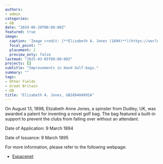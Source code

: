 ```yaml
---
authors:
- admin
categories:
- GB
date: "2024-06-20T00:00:00Z"
featured: true
image:
  caption: 'Image credit: [**Elizabeth A. Jones (1894)**](https://worldwide.espacenet.com/patent/search/family/032349488/publication/GB189404992A?q=pn%3DGB189404992A)'
  focal_point: ""
  placement: 2
  preview_only: false
lastmod: "2025-03-05T00:00:00Z"
projects: []
subtitle: "Improvements in Hand Golf-bags."
summary: ""
tags:
- Other Fields
- Great Britain
- GB
title: "Elizabeth A. Jones, GB189404992A"
---
```

On August 13, 1898, Elizabeth Anne Jones, a spinster from Dudley, UK, was awarded a patent for inventing a novel golf bag. The bag featured a built-in support to prevent the clubs from falling over without an attendant.

Date of Application: 9 March 1894

Date of Issuance: 9 March 1895

For more information, please refer to the following webpage: 

- [Espacenet](https://worldwide.espacenet.com/patent/search/family/032349488/publication/GB189404992A?q=pn%3DGB189404992A)